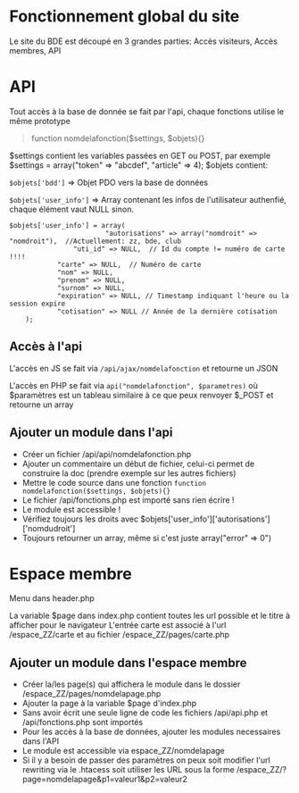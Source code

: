 
# Fonctionnement global du site

Le site du BDE est découpé en 3 grandes parties: Accès visiteurs, Accès membres, API

# API
Tout accès à la base de donnée se fait par l'api, chaque fonctions utilise le même prototype
> function nomdelafonction($settings, $objets){}

$settings contient les variables passées en GET ou POST, par exemple $settings = array("token" => "abcdef", "article" => 4);
$objets contient:

`$objets['bdd']` => Objet PDO vers la base de données

`$objets['user_info']` => Array contenant les infos de l'utilisateur authenfié, chaque élément vaut NULL sinon.



   

    $objets['user_info'] = array(
                            "autorisations" => array("nomdroit" => "nomdroit"),  //Actuellement: zz, bde, club
     		        "uti_id" => NULL,  // Id du compte != numéro de carte !!!!
     			"carte" => NULL,  // Numéro de carte
     			"nom" => NULL,
     			"prenom" => NULL,
     			"surnom" => NULL,
     			"expiration" => NULL, // Timestamp indiquant l'heure ou la session expire
     			"cotisation" => NULL // Année de la dernière cotisation
        );
  
## Accès à l'api
L'accès en JS se fait via `/api/ajax/nomdelafonction` et retourne un JSON

L'accès en PHP se fait via `api("nomdelafonction", $parametres)` où $paramètres est un tableau similaire à ce que peux renvoyer $_POST et retourne un array

## Ajouter un module dans l'api
* Créer un fichier /api/api/nomdelafonction.php
* Ajouter un commentaire un début de fichier, celui-ci permet de construire la doc (prendre exemple sur les autres fichiers)
* Mettre le code source dans une fonction `function nomdelafonction($settings, $objets){}`
* Le fichier /api/fonctions.php est importé sans rien écrire !
* Le module est accessible !
* Vérifiez toujours les droits avec $objets['user_info']['autorisations']['nomdudroit']
* Toujours retourner un array, même si c'est juste array("error" => 0")

# Espace membre
Menu dans header.php

La variable $page dans index.php contient toutes les url possible et le titre à afficher pour le navigateur
L'entrée carte est associé à l'url /espace_ZZ/carte et au fichier /espace_ZZ/pages/carte.php

## Ajouter un module dans l'espace membre
* Créer la/les page(s) qui affichera le module dans le dossier /espace_ZZ/pages/nomdelapage.php
* Ajouter la page à la variable $page d'index.php
* Sans avoir écrit une seule ligne de code les fichiers /api/api.php et /api/fonctions.php sont importés
* Pour les accès à la base de données, ajouter les modules necessaires dans l'API
* Le module est accessible via espace_ZZ/nomdelapage
* Si il y a besoin de passer des paramètres on peux soit modifier l'url rewriting via le .htacess soit utiliser les URL sous la forme /espace_ZZ/?page=nomdelapage&p1=valeur1&p2=valeur2
